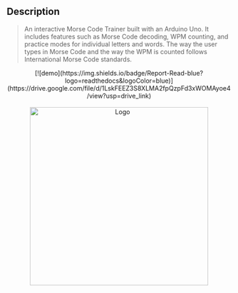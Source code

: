 ## Description
> An interactive Morse Code Trainer built with an Arduino Uno. It includes features such as Morse Code decoding, WPM counting, and practice modes for individual letters and words. The way the user types in Morse Code and the way the WPM is counted follows International Morse Code standards.

<div align="center">  
[![demo](https://img.shields.io/badge/Report-Read-blue?logo=readthedocs&logoColor=blue)](https://drive.google.com/file/d/1LskFEEZ3S8XLMA2fpQzpFd3xWOMAyoe4/view?usp=drive_link)
</div>
<br/>

<div align="center"><img src="/Images/Logo.png" alt="Logo" width="400"/></div>
